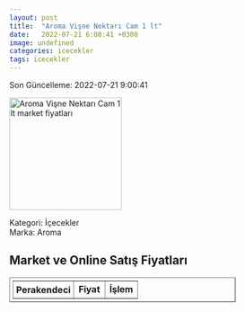 ```yaml
---
layout: post
title:  "Aroma Vişne Nektarı Cam 1 lt"
date:   2022-07-21 6:00:41 +0300
image: undefined
categories: icecekler
tags: icecekler
---
```


Son Güncelleme: 2022-07-21 9:00:41

<img src="undefined" width="200" alt="Aroma Vişne Nektarı Cam 1 lt market fiyatları" />

Kategori: İçecekler
<br />
Marka: Aroma

<h2>Market ve Online Satış Fiyatları</h2>

<table border="1" style="padding: 5px;width:80%;">
  <tr>
    <td style="padding: 5px;"><strong>Perakendeci</strong></td>
    <td><strong>Fiyat</strong></td>
    <td><strong>İşlem</strong></td>
  </tr>
  
</table>
